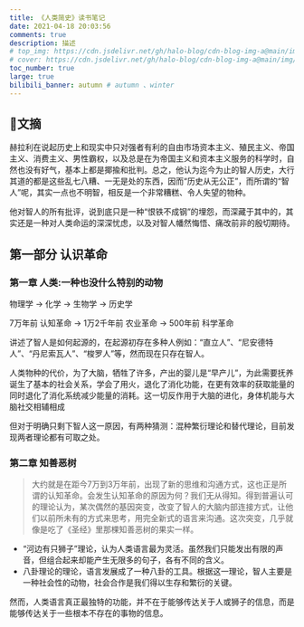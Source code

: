 ```yaml
---
title: 《人类简史》读书笔记
date: 2021-04-18 20:03:56
comments: true
description: 描述
# top_img: https://cdn.jsdelivr.net/gh/halo-blog/cdn-blog-img-a@main/img/704736.jpg # 页面顶部图片
# cover: https://cdn.jsdelivr.net/gh/halo-blog/cdn-blog-img-a@main/img/704736.jpg # 页面缩略图
toc_number: true
large: true
bilibili_banner: autumn # autumn 、winter
---
```


## 📖文摘

赫拉利在说起历史上和现实中只对强者有利的自由市场资本主义、殖民主义、帝国主义、消费主义、男性霸权，以及总是在为帝国主义和资本主义服务的科学时，自然也没有好气，基本上都是揶揄和批判。总之，他认为迄今为止的智人历史，大行其道的都是这些乱七八糟、一无是处的东西，因而“历史从无公正”，而所谓的“智人”呢，其实一点也不明智，相反是一个非常糟糕、令人失望的物种。

他对智人的所有批评，说到底只是一种“恨铁不成钢”的埋怨，而深藏于其中的，其实还是一种对人类命运的深深忧虑，以及对智人幡然悔悟、痛改前非的殷切期待。

## 第一部分 认识革命

### 第一章 人类:一种也没什么特别的动物

物理学 → 化学 → 生物学 → 历史学

7万年前 认知革命 → 1万2千年前 农业革命 → 500年前 科学革命

讲述了智人是如何起源的，在起源初存在多种人例如：“直立人”、“尼安德特人”、“丹尼索瓦人”、“梭罗人”等，然而现在只存在智人。

人类物种的代价，为了大脑，牺牲了许多，产出的婴儿是“早产儿”，为此需要抚养诞生了基本的社会关系，学会了用火，退化了消化功能，在更有效率的获取能量的同时退化了消化系统减少能量的消耗。这一切反作用于大脑的进化，身体机能与大脑社交相辅相成

但对于明确只剩下智人这一原因，有两种猜测：混种繁衍理论和替代理论，目前发现两者理论都有可取之处。

### 第二章 知善恶树

> 大约就是在距今7万到3万年前，出现了新的思维和沟通方式，这也正是所谓的认知革命。会发生认知革命的原因为何？我们无从得知。得到普遍认可的理论认为，某次偶然的基因突变，改变了智人的大脑内部连接方式，让他们以前所未有的方式来思考，用完全新式的语言来沟通。这次突变，几乎就像是吃了《圣经》里那棵知善恶树的果实一样。

- “河边有只狮子”理论，认为人类语言最为灵活。虽然我们只能发出有限的声音，但组合起来却能产生无限多的句子，各有不同的含义。
- 八卦理论的理论，语言发展成了一种八卦的工具。根据这一理论，智人主要是一种社会性的动物，社会合作是我们得以生存和繁衍的关键。

然而，人类语言真正最独特的功能，并不在于能够传达关于人或狮子的信息，而是能够传达关于一些根本不存在的事物的信息。